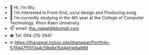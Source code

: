 - 👋 Hi, I’m Wu
- 👀 I’m interested in Front-End, ux/ui design and Producing song.
- 🌱 I’m currently studying in the 4th year at the College of Computer Technology. Khon Kaen University.
- 📫 email: tha_nawat@kkumail.com
- ☎️ Tel: 094-215-2941
- 🌐 https://thanawat.notion.site/thanawat/Portfolio-578d47f55f3a4c59a8e15d4eb1e6a989
